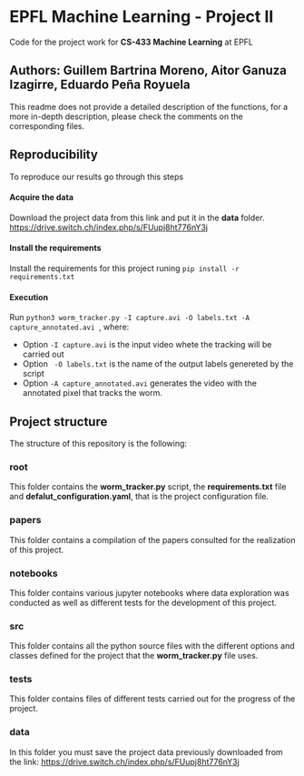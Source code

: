# EPFL Machine Learning - Project II
Code for the project work for **CS-433 Machine Learning** at EPFL
## Authors: Guillem Bartrina Moreno, Aitor Ganuza Izagirre, Eduardo Peña Royuela

This readme does not provide a detailed description of the functions, for a more in-depth description, please check the comments on the corresponding files.

## Reproducibility
To reproduce our results go through this steps

#### Acquire the data
Download the project data from this link and put it in the **data** folder. https://drive.switch.ch/index.php/s/FUupj8ht776nY3j

#### Install the requirements
Install the requirements for this project runing ```pip install -r requirements.txt```

#### Execution
Run  ```python3 worm_tracker.py -I capture.avi -O labels.txt -A capture_annotated.avi ```, where:

- Option ```-I capture.avi``` is the input video whete the tracking will be carried out
- Option ``` -O labels.txt``` is the name of the output labels genereted by the script
- Option ```-A capture_annotated.avi``` generates the video with the annotated pixel that tracks the worm.

## Project structure
The structure of this repository is the following:

### root
This folder contains the **worm_tracker.py** script, the **requirements.txt** file and **defalut_configuration.yaml**, that is the project configuration file.

### papers
This folder contains a compilation of the papers consulted for the realization of this project.

### notebooks
This folder contains various jupyter notebooks where data exploration was conducted as well as different tests for the development of this project.

### src
This folder contains all the python source files with the different options and classes defined for the project that the **worm_tracker.py** file uses.

### tests
This folder contains files of different tests carried out for the progress of the project.

### data
In this folder you must save the project data previously downloaded from the link: https://drive.switch.ch/index.php/s/FUupj8ht776nY3j